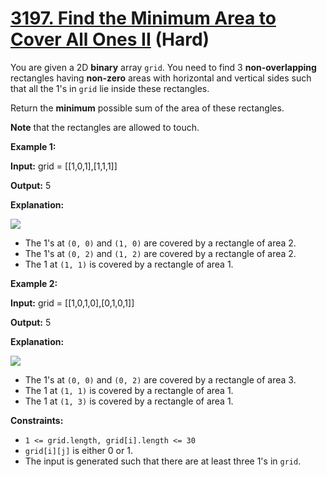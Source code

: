 # [3197. Find the Minimum Area to Cover All Ones II][link] (Hard)

[link]: https://leetcode.com/problems/find-the-minimum-area-to-cover-all-ones-ii/

You are given a 2D **binary** array `grid`. You need to find 3 **non-overlapping** rectangles having
**non-zero** areas with horizontal and vertical sides such that all the 1's in `grid` lie inside
these rectangles.

Return the **minimum** possible sum of the area of these rectangles.

**Note** that the rectangles are allowed to touch.

**Example 1:**

**Input:** grid = \[\[1,0,1\],\[1,1,1\]\]

**Output:** 5

**Explanation:**

![](https://assets.leetcode.com/uploads/2024/05/14/example0rect21.png)

- The 1's at `(0, 0)` and `(1, 0)` are covered by a rectangle of area 2.
- The 1's at `(0, 2)` and `(1, 2)` are covered by a rectangle of area 2.
- The 1 at `(1, 1)` is covered by a rectangle of area 1.

**Example 2:**

**Input:** grid = \[\[1,0,1,0\],\[0,1,0,1\]\]

**Output:** 5

**Explanation:**

![](https://assets.leetcode.com/uploads/2024/05/14/example1rect2.png)

- The 1's at `(0, 0)` and `(0, 2)` are covered by a rectangle of area 3.
- The 1 at `(1, 1)` is covered by a rectangle of area 1.
- The 1 at `(1, 3)` is covered by a rectangle of area 1.

**Constraints:**

- `1 <= grid.length, grid[i].length <= 30`
- `grid[i][j]` is either 0 or 1.
- The input is generated such that there are at least three 1's in `grid`.
